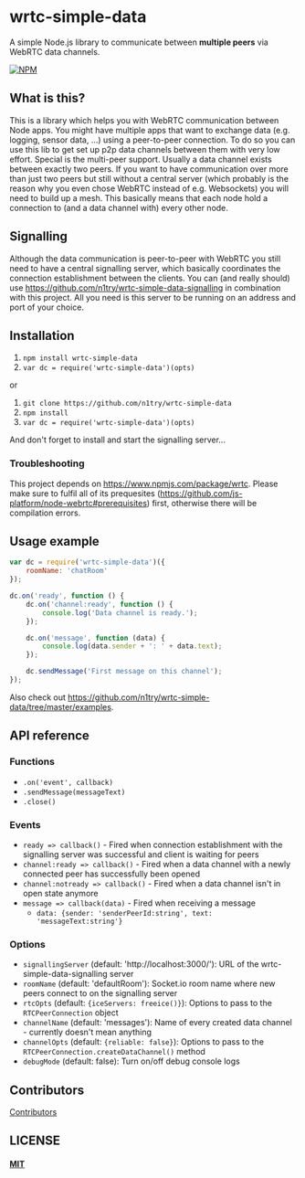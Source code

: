 # wrtc-simple-data
A simple Node.js library to communicate between **multiple peers** via WebRTC data channels.

[![NPM](https://nodei.co/npm/wrtc-simple-data.png?downloads=true&downloadRank=true&stars=true)](https://nodei.co/npm/wrtc-simple-data/)

## What is this?
This is a library which helps you with WebRTC communication between Node apps. You might have multiple apps that want to exchange data (e.g. logging, sensor data, ...) using a peer-to-peer connection. To do so you can use this lib to get set up p2p data channels between them with very low effort.
Special is the multi-peer support. Usually a data channel exists between exactly two peers. If you want to have communication over more than just two peers but still without a central server (which probably is the reason why you even chose WebRTC instead of e.g. Websockets) you will need to build up a mesh. This basically means that each node hold a connection to (and a data channel with) every other node.

## Signalling
Although the data communication is peer-to-peer with WebRTC you still need to have a central signalling server, which basically coordinates the connection establishment between the clients. You can (and really should) use https://github.com/n1try/wrtc-simple-data-signalling in combination with this project. All you need is this server to be running on an address and port of your choice. 

## Installation
1. `npm install wrtc-simple-data`
2. `var dc = require('wrtc-simple-data')(opts)`

or

1. `git clone https://github.com/n1try/wrtc-simple-data`
2. `npm install`
3. `var dc = require('wrtc-simple-data')(opts)`

And don't forget to install and start the signalling server...

### Troubleshooting
This project depends on https://www.npmjs.com/package/wrtc. Please make sure to fulfil all of its prequesites (https://github.com/js-platform/node-webrtc#prerequisites) first, otherwise there will be compilation errors.

## Usage example
```javascript
var dc = require('wrtc-simple-data')({
    roomName: 'chatRoom'
});

dc.on('ready', function () {
    dc.on('channel:ready', function () {
        console.log('Data channel is ready.');
    });

    dc.on('message', function (data) {
        console.log(data.sender + ': ' + data.text);
    });

    dc.sendMessage('First message on this channel');
});
```
Also check out https://github.com/n1try/wrtc-simple-data/tree/master/examples.

## API reference
### Functions
* `.on('event', callback)`
* `.sendMessage(messageText)`
* `.close()`

### Events
* `ready => callback()` - Fired when connection establishment with the signalling server was successful and client is waiting for peers
* `channel:ready => callback()` - Fired when a data channel with a newly connected peer has successfully been opened
* `channel:notready => callback()` - Fired when a data channel isn't in open state anymore
* `message => callback(data)` - Fired when receiving a message 
  * `data: {sender: 'senderPeerId:string', text: 'messageText:string'}`

### Options
* `signallingServer` (default: 'http://localhost:3000/'): URL of the wrtc-simple-data-signalling server
* `roomName` (default: 'defaultRoom'): Socket.io room name where new peers connect to on the signalling server
* `rtcOpts` (default: `{iceServers: freeice()}`): Options to pass to the `RTCPeerConnection` object
* `channelName` (default: 'messages'): Name of every created data channel - currently doesn't mean anything 
* `channelOpts` (default: `{reliable: false}`): Options to pass to the `RTCPeerConnection.createDataChannel()` method
* `debugMode` (default: false): Turn on/off debug console logs

## Contributors

<a href="../../graphs/contributors">Contributors</a>

## LICENSE

#### [MIT](LICENSE)
